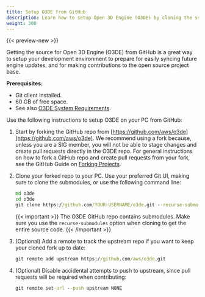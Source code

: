 ```yaml
---
title: Setup O3DE from GitHub
description: Learn how to setup Open 3D Engine (O3DE) by cloning the source from GitHub.
weight: 300
---
```


{{< preview-new >}}

Getting the source for Open 3D Engine (O3DE) from GitHub is a great way to setup your development environment to prepare for easily syncing future engine updates, and for making contributions to the open source project base.

**Prerequisites:**

<!-- TODO: Verify free disk space requirements. -->

* Git client installed.
* 60 GB of free space.
* See also [O3DE System Requirements](./requirements.md).

Use the following instructions to setup O3DE on your PC from GitHub:

1. Start by forking the GitHub repo from [https://github.com/aws/o3de](https://github.com/aws/o3de). We recommend using a fork because, unless you are a SIG member, you will not be able to stage changes and create pull requests directly in the O3DE repo. For general instructions on how to fork a GitHub repo and create pull requests from your fork, see the GitHub Guide on [Forking Projects](https://guides.github.com/activities/forking/).

    <!-- TODO: Should we show an HTTPS or SSH URL? -->
    <!-- TODO: Will the GitHub repo use submodules? -->
    <!-- TODO: What branch should we recommend here? Should we specify main, or a tag? -->
    <!-- TODO: Is it worth specifying --depth 1 (OR --single-branch) in the clone command to skip downloading all the history up to that revision (OR only the history leading to the tip of the tag)? -->
    <!-- TODO: Should lfs (large file storage) be enabled? If so, add commands: cd Lumberyard; git lfs install; git lfs pull -->

1. Clone your forked repo to your PC. Use your preferred Git UI, making sure to clone the submodules, or use the following command line:

    ```cmd
    md o3de
    cd o3de
    git clone https://github.com/YOUR-USERNAME/o3de.git --recurse-submodules --branch main
    ```

    {{< important >}}
    The O3DE GitHub repo contains submodules. Make sure you use the `recurse-submodules` option when cloning to get the entire source code.
    {{< /important >}}

    <!-- TODO: Do they need to pull after the clone? If not, show the pull --recurse-submodules command at the end. -->

1. (Optional) Add a remote to track the upstream repo if you want to keep your cloned fork up to date:

    <!-- TODO: Verify that we are indeed expecting customers to fork. Show them how to disable pushing to upstream, too. -->

    ```cmd
    git remote add upstream https://github.com/aws/o3de.git
    ```

    <!-- TODO: Show how to verify the upstream repository using git remote -v. They should see the URL for the fork as origin, and the URL for the original repository as upstream. -->

1. (Optional) Disable accidental attempts to push to upstream, since pull requests will be required when contributing:

    ```cmd
    git remote set-url --push upstream NONE
    ```

